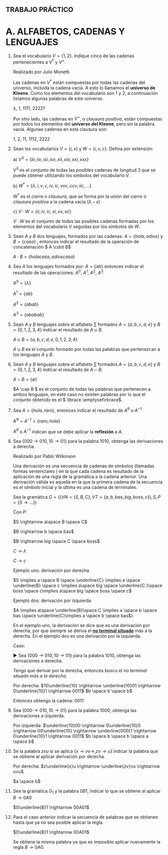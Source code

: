 ## TRABAJO PRÁCTICO

# A. ALFABETOS, CADENAS Y LENGUAJES

1. Sea el vocabulario $V = \lbrace 1, 2 \rbrace$. Indique cinco de las cadenas pertenecientes a $V^*$ y $V^+$​​.

   Realizado por Julio Monetti

   Las cadenas en $V^*$ están compuestas por todas las cadenas del universo, incluida la cadena vacía. A esto lo llamamos el **universo de Kleene**. Como los elementos del vocabulario son $1$ y $2$, a continuación listamos algunas palabras de este universo.

   $\lambda$, $1$, $1111$, $22221$

   Por otro lado, las cadenas en $V^+$, o *clausura positiva*, están compuestas por todos los elementos del **universo del Kleene**, pero sin la palabra vacía. Algunas cadenas en esta clausura son:

   $1$, $2$, $11$, $1112$, $2222$

2. Sean los vocabularios $V = \lbrace i, x\rbrace$ y $W = \lbrace i, v, c \rbrace$. Defina por extensión:

   a) $V^3 = \lbrace iii, iix, ixi, ixx, xii, xix, xxi, xxx \rbrace$​

   $V^3$ es el conjunto de todas las posibles cadenas de longitud 3 que se puede obtener utilizando los símbolos del vocabulario $V$.

   b) $W^* = \lbrace \lambda, i, v, c, iv, ic, vvc, ccv, iic, ...\rbrace$

   $W^*$ es el *cierre* o *clausura*, que se forma por la unión del *cierre* o *clausura positiva* a la cadena vacía $(\lambda-\epsilon)$

   c) $V \cdot W = \lbrace ii, iv, ic, xi, xv, xc \rbrace$

   $V \cdot W$ es el conjunto de todas las posibles cadenas formadas por los elementos del vocabulario $V$ seguidas por los símbolos de $W$.

3. Sean $A$ y $B$ dos lenguajes, formados por las cadenas: $A = \lbrace hola, adios \rbrace$ y $B = \lbrace casa \rbrace$ , entonces indicar el resultado de la operación de concatenación $ A \cdot B$​ 

   $A \cdot B = \lbrace holacasa, adioscasa \rbrace$

4. Sea $A$ los lenguajes formados por:  $A = \lbrace ab \rbrace$ entonces indicar el resultado de las operaciones: $A^0$, $A^1$, $A^2$, $A^3$. 

   $A^0 = \lbrace \lambda\rbrace$

   $A^1 = \lbrace ab\rbrace$

   $A^2 = \lbrace abab\rbrace$

   $A^3 = \lbrace ababab\rbrace$

5. Sean $A$ y  $B$ lenguajes sobre el alfabeto $\sum$ formados  $A = \lbrace a, b, c, d, e \rbrace$ y $B=\lbrace 0,1,2,3,4 \rbrace$ indicar el resultado de $A \cup B$.

   $A \cup B = \lbrace a, b, c, d, e, 0, 1, 2, 3, 4\rbrace$​

   $A \cup B$ es el conjunto formado por todas las palabras que pertenezcan a los lenguajes $A$ y $B$.

6. Sean $A$ y  $B$ lenguajes sobre el alfabeto $\sum$ formados  $A = \lbrace a, b, c, d, e \rbrace$ y $B=\lbrace 0,1,2,3,4 \rbrace$ indicar el resultado de $A \cap B$.

   $A \cap B = \lbrace \emptyset\rbrace$​

   $A \cap B $ es el conjunto de todas las palabras que pertenecen a ambos lenguajes, en este caso no existen palabras por lo que el conjunto obtenido es el $ \lbrace \emptyset\rbrace$.​

7. Sea $A = \lbrace hola, raro\rbrace$, entonces indicar el resultado de  $A^R$ o $A^{-1}$ 

   $A^R =  A^{-1}= \lbrace raro, hola\rbrace$​​

   $A^R$ o  $A^{-1}$ indican que se debe aplicar la **reflexión** a $A$.

 8. Sea $\lbrace 000 \rightarrow 010, 10 \rightarrow 01\rbrace$ para la palabra $1010$​, obtenga las derivaciones a derecha.

    Realizado por Pablo Wilkinson

    Una derivación es una secuencia de cadenas de símbolos (llamadas formas sentenciales ) en la que cada cadena es resultado de la aplicación de una regla de la gramática a la cadena anterior. Una derivación válida es aquella en la que la primera cadena de la secuencia es el símbolo inicial y la última es una cadena de terminales.

    Sea la gramática $G = \lbrace ( VN= \lbrace S, B, C\rbrace, VT = \lbrace a, b, bas, big, boss, c\rbrace), S, P = \lbrace S \rightarrow ...\rbrace)$

    Con $P$:

    $S \rightarrow a\space B \space C$

    $B \rightarrow b \space bas$

    $B \rightarrow big \space C \space boss$

    $C \rightarrow \lambda$

    $C \rightarrow c$

    Ejemplo uno: derivación por derecha

    $S \implies a \space B \space \underline{C} \implies a \space \underline{B} \space c \implies a\space big \space \underline{C }\space boss \space c\implies a\space big \space boss \space c$ 

    Ejemplo dos: derivación por izquierda

    $A \implies a\space \underline{B}\space C \implies a \space b \space bas \space \underline{C}\implies a \space b \space bas$}

    En el ejemplo uno, la derivación se dice que es una derivación por derecha, por que siempre se deriva el **<u>no terminal situado</u>** más a la derecha. En el ejemplo dos es una derivación por la izquierda.

    Caso:

    ► Sea $\lbrace 000 \rightarrow 010, 10 \rightarrow 01\rbrace$ para la palabra $1010$, obtenga las derivaciones a derecha.

    Tengo que derivar por la derecha, entonces busco el *no terminal situado más a la derecha*.

    Por derecha: $10\underline{10} \rightarrow \underline{10}01 \rightarrow 0\underline{10}1 \rightarrow 0011$
            $b \space b \space b$

    Entonces obtengo la cadena: $0011$

 9. Sea $\lbrace 000 \rightarrow 010, 10 \rightarrow 01\rbrace$ para la palabra $1000$, obtenga las derivaciones a izquierda.

    Por izquierda: $\underline{10}00 \rightarrow 0\underline{10}0 \rightarrow 00\underline{10} \rightarrow \underline{000}1 \rightarrow 0\underline{10}1 \rightarrow 0011$
            $b \space b \space b \space a \space b$  

10. Se la palabra $zxu$ si se aplica $\lbrace x \rightarrow vv \rightarrow, zv \rightarrow u\rbrace$ indicar la palabra que se obtiene al aplicar derivación por derecha.

    Por derecha: $z\underline{x}u \rightarrow \underline{zv}vu \rightarrow uvu$

    $a \space b$

11. Sea la gramática $G_1$ y la palabra $0B1$, indicar lo que se obtiene al aplicar $B \rightarrow 0A0$

    $0\underline{B}1 \rightarrow 00A01$

12. Para el caso anterior indicar la secuencia de palabras que se obtienen hasta que ya no sea posible aplicar la regla.

    $0\underline{B}1 \rightarrow 00A01$​
    
    Se obtiene la misma palabra ya que es imposible aplicar nuevamente la regla $B \rightarrow 0A0$.
